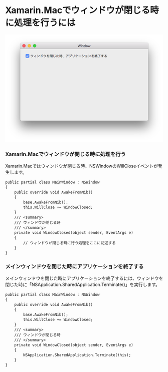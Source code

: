 # Xamarin.Macでウィンドウが閉じる時に処理を行うには

![](NSWindowWillClose.png)

### Xamarin.Macでウィンドウが閉じる時に処理を行う

 Xamarin.Macではウィンドウが閉じる時、NSWindowのWillCloseイベントが発生します。

    public partial class MainWindow : NSWindow
    {
        public override void AwakeFromNib()
        {
            base.AwakeFromNib();
            this.WillClose += WindowClosed;
        }
        /// <summary>
        /// ウィンドウが閉じる時
        /// </summary>
        private void WindowClosed(object sender, EventArgs e)
        {
            // ウィンドウが閉じる時に行う処理をここに記述する
        }
    }

### メインウィンドウを閉じた時にアプリケーションを終了する

メインウィンドウを閉じた時にアプリケーションを終了するには、ウィンドウを閉じた時に「NSApplication.SharedApplication.Terminate()」を実行します。

    public partial class MainWindow : NSWindow
    {
        public override void AwakeFromNib()
        {
            base.AwakeFromNib();
            this.WillClose += WindowClosed;
        }
        /// <summary>
        /// ウィンドウが閉じる時
        /// </summary>
        private void WindowClosed(object sender, EventArgs e)
        {
            NSApplication.SharedApplication.Terminate(this);
        }
    }



